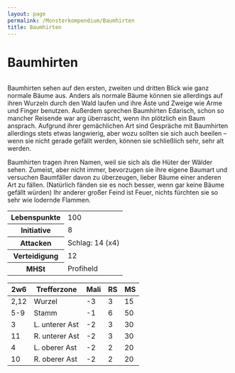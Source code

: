 ```yaml
---
layout: page
permalink: /Monsterkompendium/Baumhirten
title: Baumhirten
---
```


# Baumhirten

<img alt="" src="{{ site.baseurl }}/assets/images/monster/tn2/baumhirte.jpg"/>

Baumhirten sehen auf den ersten, zweiten und dritten Blick wie ganz normale Bäume aus. Anders als normale Bäume können sie allerdings auf ihren Wurzeln durch den Wald laufen und ihre Äste und Zweige wie Arme und Finger benutzen. Außerdem sprechen Baumhirten Edarisch, schon so mancher Reisende war arg überrascht, wenn ihn plötzlich ein Baum ansprach. Aufgrund ihrer gemächlichen Art sind Gespräche mit Baumhirten allerdings stets etwas langwierig, aber wozu sollten sie sich auch beeilen &ndash; wenn sie nicht gerade gefällt werden, können sie schließlich sehr, sehr alt werden.

Baumhirten tragen ihren Namen, weil sie sich als die Hüter der Wälder sehen. Zumeist, aber nicht immer, bevorzugen sie ihre eigene Baumart und versuchen Baumfäller davon zu überzeugen, lieber Bäume einer anderen Art zu fällen. (Natürlich fänden sie es noch besser, wenn gar keine Bäume gefällt würden) Ihr anderer großer Feind ist Feuer, nichts fürchten sie so sehr wie lodernde Flammen.

<table  >
<tbody>
<tr><th>Lebenspunkte</th><td>100</td></tr>
<tr><th>Initiative</th><td>8</td></tr>
<tr><th>Attacken</th><td>Schlag: 14 (x4)</td></tr>
<tr><th>Verteidigung</th><td>12</td></tr>
<tr><th>MHSt</th><td>Profiheld</td></tr>
</tbody>
</table>
<table  >
<thead>
<tr><th>2w6</th><th>Trefferzone</th><th>Mali</th><th>RS</th><th>MS</th></tr>
</thead>
<tbody>
<tr><td>2,12</td><td>Wurzel</td><td>-3</td><td>3</td><td>15</td></tr>
<tr><td>5-9</td><td>Stamm</td><td>-1</td><td>6</td><td>50</td></tr>
<tr><td>3</td><td>L. unterer Ast</td><td>-2</td><td>3</td><td>30</td></tr>
<tr><td>11</td><td>R. unterer Ast</td><td>-2</td><td>3</td><td>30</td></tr>
<tr><td>4</td><td>L. oberer Ast</td><td>-2</td><td>2</td><td>20</td></tr>
<tr><td>10</td><td>R. oberer Ast</td><td>-2</td><td>2</td><td>20</td></tr>
</tbody>
</table>
